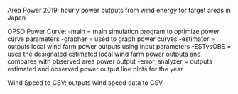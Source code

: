 Area Power 2019:
	hourly power outputs from wind energy for target areas in Japan

OPSO Power Curve:
	-main = main simulation program to optimize power curve parameters
	-grapher = used to graph power curves
	-estimator = outputs local wind farm power outputs using input parameters
	-ESTvsOBS = uses the designated estimated local wind farm power outputs and  compares with observed area power output
	-error_analyzer = outputs estimated and observed power output line plots for the year

Wind Speed to CSV:
	outputs wind speed data to CSV
